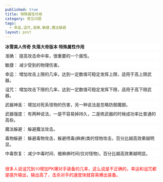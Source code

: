 ```yaml
---
published: true
title: 特殊属性作用
category: 常见问题
tags: 
  - 幸运,诅咒,准确,敏捷,魔法躲避
layout: post
---
```

<p style="margin: 10px auto; padding: 0px; font-family: &quot;Helvetica Neue&quot;, Helvetica, Verdana, Arial, sans-serif; font-size: 14px; white-space: normal; background-color: rgb(255, 255, 255);">
    <strong>冰雪美人传奇 失落大帝版本 特殊属性作用</strong>
</p>
<p style="margin: 10px auto; padding: 0px; font-family: &quot;Helvetica Neue&quot;, Helvetica, Verdana, Arial, sans-serif; font-size: 14px; white-space: normal; background-color: rgb(255, 255, 255);">
    准确： 提高攻击命中率，很重要的一个属性。
</p>
<p style="margin: 10px auto; padding: 0px; font-family: &quot;Helvetica Neue&quot;, Helvetica, Verdana, Arial, sans-serif; font-size: 14px; white-space: normal; background-color: rgb(255, 255, 255);">
    敏捷： 减少受到的物理伤害。
</p>
<p style="margin: 10px auto; padding: 0px; font-family: &quot;Helvetica Neue&quot;, Helvetica, Verdana, Arial, sans-serif; font-size: 14px; white-space: normal; background-color: rgb(255, 255, 255);">
    幸运： 增加攻击上限的几率，达到一定数值可稳定发挥上限，适用于高上限武器。
</p>
<p style="margin: 10px auto; padding: 0px; font-family: &quot;Helvetica Neue&quot;, Helvetica, Verdana, Arial, sans-serif; font-size: 14px; white-space: normal; background-color: rgb(255, 255, 255);">
    诅咒： 增加攻击下限的几率，达到一定数值可稳定发挥下限，适用于高下限武器。
</p>
<p style="margin: 10px auto; padding: 0px; font-family: &quot;Helvetica Neue&quot;, Helvetica, Verdana, Arial, sans-serif; font-size: 14px; white-space: normal; background-color: rgb(255, 255, 255);">
    武器神圣： 增加对死系怪物的伤害，另一种说法是忽略防御魔御。
</p>
<p style="margin: 10px auto; padding: 0px; font-family: &quot;Helvetica Neue&quot;, Helvetica, Verdana, Arial, sans-serif; font-size: 14px; white-space: normal; background-color: rgb(255, 255, 255);">
    武器强度： 有两种说法，一是不容易掉持久，二是练武器的时候成功率比普通的高些。
</p>
<p style="margin: 10px auto; padding: 0px; font-family: &quot;Helvetica Neue&quot;, Helvetica, Verdana, Arial, sans-serif; font-size: 14px; white-space: normal; background-color: rgb(255, 255, 255);">
    魔法躲避： 躲避魔法攻击。
</p>
<p style="margin: 10px auto; padding: 0px; font-family: &quot;Helvetica Neue&quot;, Helvetica, Verdana, Arial, sans-serif; font-size: 14px; white-space: normal; background-color: rgb(255, 255, 255);">
    毒物躲避： 躲避毒物攻击，躲避喷毒(麻痹)类的怪物攻击，百分比越高效果越明显。
</p>
<p style="margin: 10px auto; padding: 0px; font-family: &quot;Helvetica Neue&quot;, Helvetica, Verdana, Arial, sans-serif; font-size: 14px; white-space: normal; background-color: rgb(255, 255, 255);">
    中毒恢复： 减少中毒时间、被麻痹时间(仅对怪物)，百分比越高效果越明显。
</p>
<p style="margin: 10px auto; padding: 0px; font-family: &quot;Helvetica Neue&quot;, Helvetica, Verdana, Arial, sans-serif; font-size: 14px; white-space: normal; background-color: rgb(255, 255, 255);">
    <br/><span style="margin: 0px; padding: 0px; color: rgb(255, 0, 0);">很多人说诅咒到10增加PK爆对手装备的几率，这么说是不正确的，幸运和诅咒都是提升输出，输出高了，击杀对手的速度快就容易爆出装备。</span>
</p>
<p>
    <br/>
</p>
